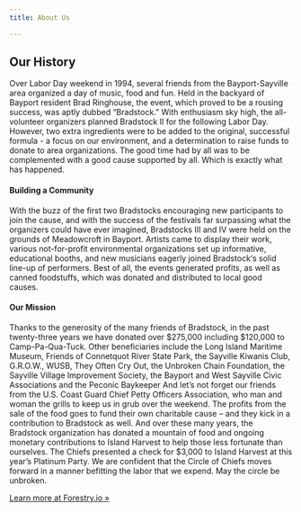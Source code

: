 ```yaml
---
title: About Us

---
```



## Our History
Over Labor Day weekend in 1994, several friends from the Bayport-Sayville area organized a day of music, food and fun. Held in the backyard of Bayport resident Brad Ringhouse, the event, which proved to be a rousing success, was aptly dubbed “Bradstock.” With enthusiasm sky high, the all-volunteer organizers planned Bradstock II for the following Labor Day. However, two extra ingredients were to be added to the original, successful formula - a focus on our environment, and a determination to raise funds to donate to area organizations. The good time had by all was to be complemented with a good cause supported by all. Which is exactly what has happened.

#### Building a Community

With the buzz of the first two Bradstocks encouraging new participants to join the cause, and with the success of the festivals far surpassing what the organizers could have ever imagined, Bradstocks III and IV were held on the grounds of Meadowcroft in Bayport. Artists came to display their work, various not-for-profit environmental organizations set up informative, educational booths, and new musicians eagerly joined Bradstock‘s solid line-up of performers. Best of all, the events generated profits, as well as canned foodstuffs, which was donated and distributed to local good causes.

#### Our Mission

Thanks to the generosity of the many friends of Bradstock, in the past twenty-three years we have donated over $275,000 including $120,000 to Camp-Pa-Qua-Tuck. Other beneficiaries include the Long Island Maritime Museum, Friends of Connetquot River State Park, the Sayville Kiwanis Club,  G.R.O.W., WUSB, They Often Cry Out, the Unbroken Chain Foundation, the Sayville Village Improvement Society, the Bayport and West Sayville Civic Associations and the Peconic Baykeeper   And let’s not forget our friends from the U.S. Coast Guard Chief Petty Officers Association,  who man and woman the grills to keep us in grub over the weekend.  The profits from the sale of the food goes to fund their own charitable cause – and they kick in a contribution to Bradstock as well.   And over these many years,  the Bradstock organization has donated a mountain of food and ongoing monetary contributions to Island Harvest to help those less fortunate than ourselves.  The Chiefs presented  a check for $3,000 to Island Harvest at this year’s Platinum Party.
We are confident that the Circle of Chiefs moves forward in a manner befitting the labor that we expend. May the circle be unbroken.


[Learn more at Forestry.io »](https://forestry.io)
